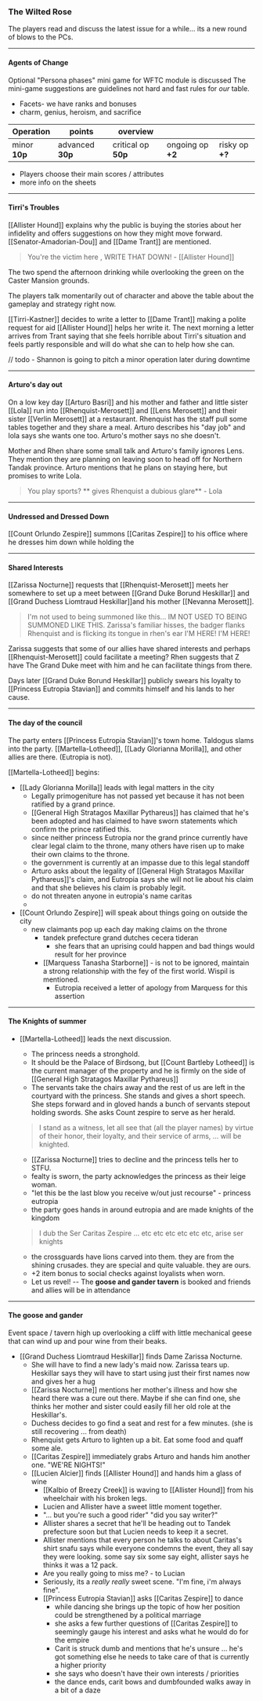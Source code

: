 ### The Wilted Rose 
The players read and discuss the latest issue for a while... its a new round of blows to the PCs.

---

#### Agents of Change
Optional "Persona phases" mini game for WFTC module is discussed
The mini-game suggestions are guidelines not hard and fast rules for _our_ table.
- Facets- we have ranks and bonuses
- charm, genius, heroism, and sacrifice

| Operation     | points           | overview            |                   |                 |
| ------------- | ---------------- | ------------------- | ----------------- | --------------- |
| minor **10p** | advanced **30p** | critical op **50p** | ongoing op **+2** | risky op **+?** |
- Players choose their main scores / attributes
- more info on the sheets

---

#### Tirri's Troubles
[[Allister Hound]] explains why the public is buying the stories about her infidelity and offers suggestions on how they might move forward.  [[Senator-Amadorian-Dou]] and [[Dame Trant]] are mentioned.

> You're the victim here , WRITE THAT DOWN! - [[Allister Hound]]

The two spend the afternoon drinking while overlooking the green on the Caster Mansion grounds.  

The players talk momentarily out of character and above the table about the gameplay and strategy right now.

[[Tirri-Kastner]] decides to write a letter to [[Dame Trant]] making a polite request for aid
[[Allister Hound]] helps her write it.  The next morning a letter arrives from Trant saying that she feels horrible about Tirri's situation and feels partly responsible and will do what she can to help how she can.

// todo - Shannon is going to pitch a minor operation later during downtime

---

#### Arturo's day out
On a low key day [[Arturo Basri]] and his mother and father and little sister [[Lola]] run into [[Rhenquist-Merosett]] and [[Lens Merosett]] and their sister [[Verlin Merosett]] at a restaurant.  Rhenquist has the staff pull some tables together and they share a meal.  Arturo describes his "day job" and lola says she wants one too.  Arturo's mother says no she doesn't.

Mother and Rhen share some small talk and Arturo's family ignores Lens.  They mention they are planning on leaving soon to head off for Northern Tandak province.  Arturo mentions that he plans on staying here, but promises to write Lola.  

> You play sports?  ** gives Rhenquist a dubious glare** - Lola

---

#### Undressed and Dressed Down
[[Count Orlundo Zespire]] summons [[Caritas Zespire]] to his office where he dresses him down while holding the 



---

#### Shared Interests
[[Zarissa Nocturne]] requests that [[Rhenquist-Merosett]] meets her somewhere to set up a meet between  [[Grand Duke Borund Heskillar]] and [[Grand Duchess Liomtraud Heskillar]]and his mother [[Nevanna Merosett]].   

> I'm not used to being summoned like this... IM NOT USED TO BEING SUMMONED LIKE THIS.
> Zarissa's familiar hisses, the badger flanks Rhenquist and is flicking its tongue in rhen's ear
> I'M HERE! I'M HERE!

Zarissa suggests that some of our allies have shared interests and perhaps [[Rhenquist-Merosett]] could facilitate a meeting?  Rhen suggests that Z have The Grand Duke meet with him and he can facilitate things from there.

Days later [[Grand Duke Borund Heskillar]] publicly swears his loyalty to [[Princess Eutropia Stavian]] and commits himself and his lands to her cause.

---
#### The day of the council
The party enters [[Princess Eutropia Stavian]]'s town home.  Taldogus slams into the party.
[[Martella-Lotheed]], [[Lady Glorianna Morilla]], and other allies are there. (Eutropia is not).

[[Martella-Lotheed]] begins:
- [[Lady Glorianna Morilla]] leads with legal matters in the city
	- Legally primogeniture has not passed yet because it has not been ratified by a grand prince.
	- [[General High Stratagos Maxillar Pythareus]] has claimed that he's been adopted and has claimed to have sworn statements which confirm the prince ratified this.
	- since neither princess Eutropia nor the grand prince currently have clear legal claim to the throne, many others have risen up to make their own claims to the throne.
	- the government is currently at an impasse due to this legal standoff
	- Arturo asks about the legality of [[General High Stratagos Maxillar Pythareus]]'s claim, and Eutropia says she will not lie about his claim and that she believes his claim is probably legit. 
	- do not threaten anyone in eutropia's name caritas
	- 
- [[Count Orlundo Zespire]] will speak about things going on outside the city
	- new claimants pop up each day making claims on the throne
		- tandek prefecture grand dutches cecera tideran
			- she fears that an uprising could happen and bad things would result for her province
		- [[Marquess Tanasha Starborne]] - is not to be ignored, maintain a strong relationship with the fey of the first world. Wispil is mentioned.
			- Eutropia received a letter of apology from Marquess for this assertion

---

#### The Knights of summer

- [[Martella-Lotheed]] leads the next discussion.  
	- The princess needs a stronghold.   
	- It should be the Palace of Birdsong, but [[Count Bartleby Lotheed]] is the current manager of the property and he is firmly on the side of [[General High Stratagos Maxillar Pythareus]]
	- The servants take the chairs away and the rest of us are left in the courtyard with the princess.  She stands and gives a short speech. She steps forward and in gloved hands a bunch of servants stepout holding swords.  She asks Count zespire to serve as her herald.
	> I stand as a witness, let all see that (all the player names) by virtue of their honor, their loyalty, and their service of arms, ... will be knighted.

	- [[Zarissa Nocturne]] tries to decline and the princess tells her to STFU.
	- fealty is sworn, the party acknowledges the princess as their leige woman.
	- "let this be the last blow you receive w/out just recourse" - princess eutropia
	- the party goes hands in around eutropia and are made knights of the kingdom

	> I dub the Ser Caritas Zespire ... etc etc etc etc etc etc, arise ser knights
	
	- the crossguards have lions carved into them.  they are from the shining crusades. they are special and quite valuable.  they are ours.
	- +2 item bonus to social checks against loyalists when worn.
	- Let us revel!  -- The **goose and gander tavern** is booked and friends and allies will be in attendance

---
#### The goose and gander
Event space / tavern high up overlooking a cliff with little mechanical geese that can wind up and pour wine from their beaks.  

- [[Grand Duchess Liomtraud Heskillar]] finds Dame Zarissa Nocturne.  
	- She will have to find a new lady's maid now.  Zarissa tears up.   Heskillar says they will have to start using just their first names now and gives her a hug
	- [[Zarissa Nocturne]] mentions her mother's illness and how she heard there was a cure out there. Maybe if she can find one, she thinks her mother and sister could easily fill her old role at the Heskillar's.
	- Duchess decides to go find a seat and rest for a few minutes. (she is still recovering ... from death)
	- Rhenquist gets Arturo to lighten up a bit. Eat some food and quaff some ale.
	- [[Caritas Zespire]] immediately grabs Arturo and hands him another one. "WE'RE NIGHTS!"
	- [[Lucien Alcier]] finds [[Allister Hound]] and hands him a glass of wine
		- [[Kalbio of Breezy Creek]] is waving to [[Allister Hound]] from his wheelchair with his broken legs.  
		- Lucien and Allister have a sweet little moment together.  
		- "... but you're such a good rider" "did you say writer?"
		- Allister shares a secret that he'll be heading out to Tandek prefecture soon but that Lucien needs to keep it a secret.
		- Allister mentions that every person he talks to about Caritas's shirt snafu says while everyone condemns the event, they all say they were looking.  some say six some say eight, allister says he thinks it was a 12 pack.
		- Are you really going to miss me?  - to Lucian
		- Seriously, its a _really really_ sweet scene.  "I'm fine, i'm always fine".
		- [[Princess Eutropia Stavian]] asks [[Caritas Zespire]] to dance
			- while dancing she brings up the topic of how her position could be strengthened by a political marriage
			- she asks a few further questions of [[Caritas Zespire]] to seemingly gauge his interest and asks what he would do for the empire
			- Carit is struck dumb and mentions that he's unsure ... he's got something else he needs to take care of that is currently a higher priority
			- she says who doesn't have their own interests / priorities
			- the dance ends, carit bows and dumbfounded walks away in a bit of a daze


